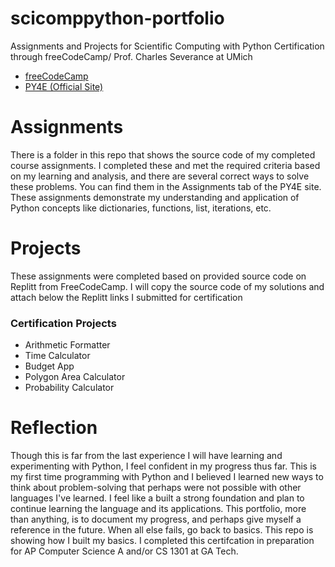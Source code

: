 # scicomppython-portfolio
Assignments and Projects for Scientific Computing with Python Certification through freeCodeCamp/ Prof. Charles Severance at UMich
<ul>
<li> <a href="https://www.freecodecamp.org/learn/scientific-computing-with-python/"> freeCodeCamp </a> </li>
<li> <a href = "https://www.py4e.com/"> PY4E (Official Site) </a> </li>
</ul>
<h1> Assignments </h2>
There is a folder in this repo that shows the source code of my completed course assignments. I completed these and met the required criteria based on my learning and analysis, and there are several correct ways to solve these problems. You can find them in the Assignments tab of the PY4E site.
These assignments demonstrate my understanding and application of Python concepts like dictionaries, functions, list, iterations, etc. 
<h1>Projects</h1>
These assignments were completed based on provided source code on Replitt from FreeCodeCamp. I will copy the source code of my solutions and attach below the Replitt links I submitted for certification
<h3>Certification Projects</h3>
<ul>
  <li> Arithmetic Formatter </li>
  <li> Time Calculator </li>
  <li> Budget App </li>
  <li> Polygon Area Calculator </li>
  <li> Probability Calculator </li>
</ul>
<h1>Reflection</h1>
Though this is far from the last experience I will have learning and experimenting with Python, I feel confident in my progress thus far. This is my first time programming with Python and I believed I learned new ways to think about problem-solving that perhaps were not possible with other languages I've learned. I feel like a built a strong foundation and plan to continue learning the language and its applications. This portfolio, more than anything, is to document my progress, and perhaps give myself a reference in the future. When all else fails, go back to basics. This repo is showing how I built my basics. I completed this certifcation in preparation for AP Computer Science A and/or CS 1301 at GA Tech.

